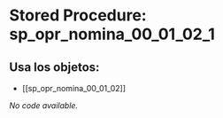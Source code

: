 # Stored Procedure: sp_opr_nomina_00_01_02_1

## Usa los objetos:
- [[sp_opr_nomina_00_01_02]]

*No code available.*
